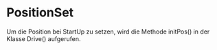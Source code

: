 # PositionSet


Um die Position bei StartUp zu setzen, wird die Methode initPos() in der Klasse Drive() aufgerufen.
